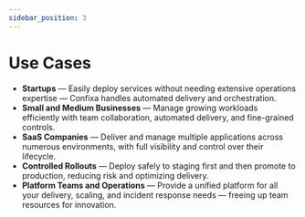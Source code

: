 ```yaml
---
sidebar_position: 3
---
```


# Use Cases

- **Startups** — Easily deploy services without needing extensive operations expertise — Confixa handles automated delivery and orchestration.
- **Small and Medium Businesses** — Manage growing workloads efficiently with team collaboration, automated delivery, and fine-grained controls.
- **SaaS Companies** — Deliver and manage multiple applications across numerous environments, with full visibility and control over their lifecycle.
- **Controlled Rollouts** — Deploy safely to staging first and then promote to production, reducing risk and optimizing delivery.
- **Platform Teams and Operations** — Provide a unified platform for all your delivery, scaling, and incident response needs — freeing up team resources for innovation.
